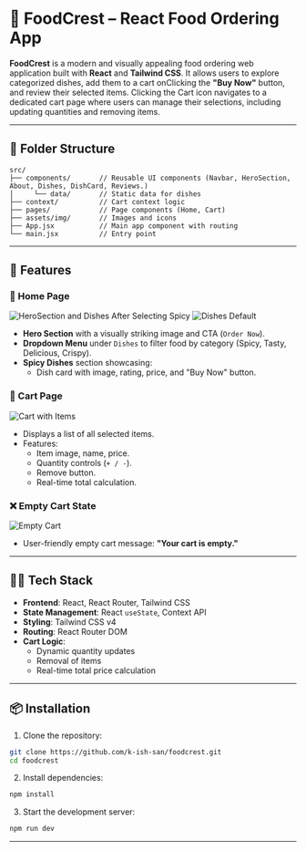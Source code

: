 # 🥘 FoodCrest – React Food Ordering App

**FoodCrest** is a modern and visually appealing food ordering web application built with **React** and **Tailwind CSS**. It allows users to explore categorized dishes, add them to a cart onClicking the **"Buy Now"** button, and review their selected items. Clicking the Cart icon navigates to a dedicated cart page where users can manage their selections, including updating quantities and removing items.

---

## 📁 Folder Structure


```plaintext
src/
├── components/       // Reusable UI components (Navbar, HeroSection, About, Dishes, DishCard, Reviews.)
│     └── data/       // Static data for dishes
├── context/          // Cart context logic
├── pages/            // Page components (Home, Cart)
├── assets/img/       // Images and icons
├── App.jsx           // Main app component with routing
└── main.jsx          // Entry point
```

---

## 🚀 Features

### 🌟 Home Page

![HeroSection and Dishes After Selecting Spicy](https://res.cloudinary.com/dc4gefidz/image/upload/v1751523397/Screenshot_2_izwhvo.png)
![Dishes Default](https://res.cloudinary.com/dc4gefidz/image/upload/v1751524282/Screenshot_6_zgbqy5.png)

- **Hero Section** with a visually striking image and CTA (`Order Now`).
- **Dropdown Menu** under `Dishes` to filter food by category (Spicy, Tasty, Delicious, Crispy).
- **Spicy Dishes** section showcasing:
  - Dish card with image, rating, price, and "Buy Now" button.

### 🛒 Cart Page

![Cart with Items](https://res.cloudinary.com/dc4gefidz/image/upload/v1751523951/Screenshot_5_ylym6u.png)

- Displays a list of all selected items.
- Features:
  - Item image, name, price.
  - Quantity controls (`+ / -`).
  - Remove button.
  - Real-time total calculation.

### ❌ Empty Cart State

![Empty Cart](https://res.cloudinary.com/dc4gefidz/image/upload/v1751524348/Screenshot_7_y6oopb.png)

- User-friendly empty cart message: **"Your cart is empty."**

---

## 🧑‍💻 Tech Stack

- **Frontend**: React, React Router, Tailwind CSS
- **State Management**: React `useState`, Context API
- **Styling**: Tailwind CSS v4
- **Routing**: React Router DOM
- **Cart Logic**:
  - Dynamic quantity updates
  - Removal of items
  - Real-time total price calculation

---

## 📦 Installation

1. Clone the repository:

```bash
git clone https://github.com/k-ish-san/foodcrest.git
cd foodcrest
```

2. Install dependencies:

```bash
npm install
```

3. Start the development server:

```bash
npm run dev
```

---
